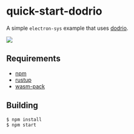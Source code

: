 # quick-start-dodrio

A simple `electron-sys` example that uses [dodrio](https://github.com/fitzgen/dodrio).

<img src="../../assets/example.png" />

## Requirements

- [npm](https://nodejs.org/en/download/)
- [rustup](https://rustup.rs/)
- [wasm-pack](https://rustwasm.github.io/wasm-pack/)

## Building

```
$ npm install
$ npm start
```
